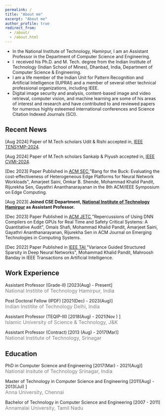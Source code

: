 ```yaml
---
permalink: /
title: "About me"
excerpt: "About me"
author_profile: true
redirect_from: 
  - /about/
  - /about.html
---
```

<!--
#<p align="center"> 
#  <img src="https://github.com/mallick007/ajaymallick.github.io/.github.io/tree/master/images/GitHub Profile.jpeg" alt="Photo" style="width: 250px;"/> 
#</p> -->

<!-- {% assign join_date = "22 July 2017"|date: "%m %Y" %}	
{% assign years = 'now'| minus : join_date  %} -->
* In the National Institute of Technology, Hamirpur, I am an Assistant Professor in the Department of Computer Science and Engineering.
* I  received his Ph.D. and M. Tech. degree from the Indian Institute of Technology (Indian School of Mines), Dhanbad, India, Department of Computer Science & Engineering.
* I am a life member of the Indian Unit for Pattern Recognition and Artificial Intelligence (IUPRAI) and a member of several other technical professional organizations, including IEEE.
*  Digital image security and analysis, content-based image and video retrieval, computer vision, and machine learning are some of his areas of interest and research and have contributed to and reviewed papers for numerous highly esteemed international conferences and Science Citation Indexed Journals (SCI).

## Recent News
<p class="common_list bullet_list edu_list">[Aug 2024] Paper of M.Tech scholars Udit & Rishi accepted in, <a href="https://ieeedelhi-tensymp2024.org/"> IEEE TENSYMP-2024</a>.</p>
<p class="common_list bullet_list edu_list">[Aug 2024] Paper of M.Tech scholars Sankalp & Piyush accepted in, <a href="https://cvmi2024.iiita.ac.in/"> IEEE CVMI-2024</a>.</p>
<p class="common_list bullet_list edu_list">[Dec 2023] Paper Published in <a href="https://ieeexplore.ieee.org/abstract/document/10419280"> ACM SEC </a> "Bang for the Buck: Evaluating the cost-effectiveness of Heterogeneous Edge Platforms for Neural Network Workloads", Amarjeet Saini, Omkar B. Shende, Mohammad Khalid Pandit, Rijurekha Sen, Gayathri Ananthanarayanan in the 8th ACM/IEEE Symposium on Edge Computing.
</p>
<p class="common_list bullet_list edu_list">[Aug 2023] <b>Joined CSE Department, <a href="https://nith.ac.in"> National Institute of Technology Hamirpur</a> as Assistant Professor.</b></p>
<p class="common_list bullet_list edu_list">[Dec 2023] Paper Published in <a href="https://dl.acm.org/doi/full/10.1145/3611016"> ACM JETC </a> "Repercussions of Using DNN Compilers on Edge GPUs for Real Time and Safety Critical Systems: A Quantitative Audit", Omais Shafi, Mohammad Khalid Pandit, Amarjeet Saini, Gayathri Ananthanarayanan, Rijurekha Sen in ACM Journal on Emerging Technologies in Computing Systems.</p>
<p class="common_list bullet_list edu_list">[Dec 2022] Paper Published in <a href="https://ieeexplore.ieee.org/abstract/document/9947280"> IEEE TAI </a> "Variance Guided Structured Sparsity in Deep Neural Networks", Mohammad Khalid Pandit, Mahroosh Banday in IEEE Transactions on Artificial Intelligence.</p>

## Work Experience
<p class="common_list bullet_list edu_list"> Assistant Professor (Grade-II) [2023(Aug) - Present]
<br><font size="3" color="gray"> National Institite of Technology Hamirpur, India</font>
</p>
<p class="common_list bullet_list edu_list"> Post Doctoral Fellow (IPDF) [2021(Dec) - 2023(Aug)]
<br><font size="3" color="gray"> Indian Institite of Technology Delhi, India</font>
</p>
<p class="common_list bullet_list edu_list"> Assistant Professor (TEQIP-III) [2018(Aug) - 2021(Nov ) ]
<br><font size="3" color="gray"> Islamic University of Science & Technology, J&K</font>
</p>
<p class="common_list bullet_list edu_list"> Assistant Professor (Contract) [2013 (Aug) - 2017(Mar)]
<br><font size="3" color="gray"> National Institute of Technology, Srinagar</font>
</p>

## Education
<p class="common_list bullet_list edu_list"> PhD in Computer Science and Engineering [2017(Mar) - 2021(Aug)]
<br><font size="3" color="gray"> National Insitute of Technology Srinagar, India</font>
</p>
<p class="common_list bullet_list edu_list"> Master of Technology in Computer Science and Engineering [2011(Aug) - 2013(Jul) ]
<br><font size="3" color="gray"> Anna University, Chennai</font>
</p>
<p class="common_list bullet_list edu_list"> Bachelor of Technology in Computer Science and Engineering [2007 - 2011]
<br><font size="3" color="gray"> Annamalai University, Tamil Nadu</font>
</p>





